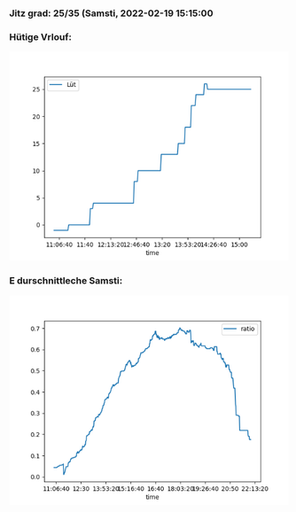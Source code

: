 ### Jitz grad: 25/35 (Samsti, 2022-02-19 15:15:00

### Hütige Vrlouf:
![Graph](Today.png)

### E durschnittleche Samsti:
![Graph](Samsti.png)